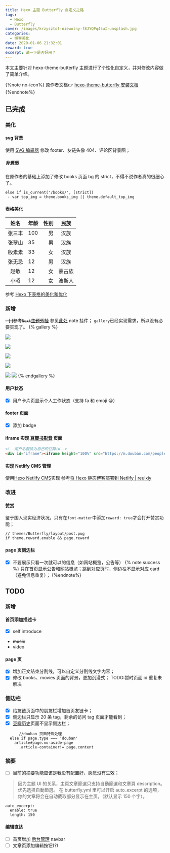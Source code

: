 ```yaml
---
title: Hexo 主题 Butterfly 自定义之路
tags:
  - Hexo
  - Butterfly
cover: /images/krzysztof-niewolny-f8JYQPq45uI-unsplash.jpg
categories:
  - 博客美化
date: 2020-01-06 21:32:01
reward: true
excerpt: 试一下是否好用？
---
```

本文主要针对 hexo-theme-butterfly 主题进行了个性化自定义，并对修改内容做了简单介绍。
<!--more-->
{%note no-icon%}
原作者文档👉 [hexo-theme-butterfly 安装文档](https://jerryc.me/posts/21cfbf15/)
{%endnote%}
## 已完成

### 美化

#### svg 背景

使用 [SVG 编辑器](https://c.runoob.com/more/svgeditor/) 修改 footer、友链头像 404、评论区背景图；

##### 背景图
 在原作者的基础上添加了修改 books 页面 bg 的 strict，不得不说作者真的很细心了。
 ```jade
 else if is_current('/books/', [strict])
  - var top_img = theme.books_img || theme.default_top_img
 ```

#### 表格美化

|姓名|年龄|性别|民族|
|:---:|:---|---:|:---:|
|张三丰|100|男|汉族|
|张翠山|35|男|汉族|
|殷素素|33|女|汉族|
|张无忌|12|男|汉族|
|赵敏|12|女|蒙古族|
|小昭|12|女|波斯人|

参考 [Hexo 下表格的美化和优化](https://hexo.imydl.tech/archives/6742.html)

### 新增

~~- [ ]参考`Next`[主题外挂](https://hexo-theme-next.netlify.com/docs/tag-plugins/)~~
参见[此处](https://vuejs.org/v2/cookbook/serverless-blog.html) note 挂件；
`gallery`已经实现需求，所以没有必要实现了。
{% gallery %} 

![](https://images.unsplash.com/photo-1578028076641-ef1d08387c14?ixlib=rb-1.2.1&ixid=eyJhcHBfaWQiOjEyMDd9&auto=format&fit=crop&w=1350&q=80) 

![](https://images.unsplash.com/photo-1557244056-ac3033d17d9a?ixlib=rb-1.2.1&ixid=eyJhcHBfaWQiOjEyMDd9&auto=format&fit=crop&w=634&q=80) 

![](https://i0.hippopx.com/photos/121/457/241/girls-the-scenery-wallpaper-7f97112750013868bc5bcc249f13e27d.jpg) 

![](https://cdn.jsdelivr.net/gh/masantu/statics/image/p458733229.jpg) 

![](https://picjumbo.com/wp-content/uploads/iphone-free-stock-photos-2210x3315.jpg) 
![](https://images.unsplash.com/photo-1529245814698-dd66c442bfef?ixlib=rb-1.2.1&ixid=eyJhcHBfaWQiOjEyMDd9&auto=format&fit=crop&w=1350&q=80) 
{% endgallery %}

#### 用户状态
- [x] 用户卡片页显示个人工作状态（支持 fa 和 emoji 😀）

#### footer 页面
- [x] 添加 badge

#### iframe 实现 [豆瓣书影音](/douban/) 页面
```html
<!--用户名替换为自己的豆瓣id-->
<div id="iframe"><iframe height="100%" src="https://m.douban.com/people/imoyao/subject_profile" sandbox="allow-forms allow-scripts allow-same-origin allow-popups"></iframe></div>
```
#### 实现 Netlify CMS 管理
使用[Hexo Netlify CMS](https://github.com/jiangtj/hexo-netlify-cms)实现
参考[将 Hexo 静态博客部署到 Netlify | reuixiy](https://io-oi.me/tech/deploy-static-site-to-netlify/)


### 改进

#### 赞赏
鉴于国人现实经济状况，只有在`font-matter`中添加`reward: true`才会打开赞赏功能；
```jade
// themes/Butterfly/layout/post.pug
if theme.reward.enable && page.reward
```
#### page 页侧边栏
- [x] 不要展示只看一次就可以的信息（如网站概览，公告等）
{% note success %}
只在首页显示公告和网站概览；跳到对应页时，侧边栏不显示对应 card（避免信息重复）；
{%endnote%}

## TODO

### 新增

#### 首页添加描述卡
- [x] self introduce
- ~~music~~
- ~~video~~

#### page 页
- [x] 增加正文结束分割线，可以自定义分割线文字内容；
- [x] 修改 books、movies 页面的背景，更加沉浸式；
    TODO:暂时页面 id 重复未解决

### 侧边栏
- [x] 给友链页面中的朋友栏增加首页友链卡；
- [x] 侧边栏只显示 20 条 tag，剩余的访问 tag 页面才能看到；
- [x] [豆瓣历史](/douban/)页面不显示侧边栏；
```jade
      //douban 页面特殊处理
  else if page.type === 'douban'
    article#page.no-aside-page
      .article-container!= page.content
```

### 摘要
- [ ] 目前的摘要功能应该是我没有配置好，感觉没有生效；

> 因为主题 UI 的关系，主頁文章節選只支持自動節選和文章頁 description。优先选择自動節選。
> 在 butterfly.yml 里可以开启 auto_excerpt 的选项，你的文章将会在自动截取部分显示在主页。（默认显示 150 个字）。

 ```ymal
 auto_excerpt: 
   enable: true 
   length: 150
 ```
 
#### 编辑直达
- [ ] 首页增加 [后台管理](https://imoyao.netlify.com/admin/#/) navbar
- [ ] 文章页添加编辑按钮(?)